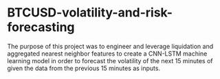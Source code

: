 # BTCUSD-volatility-and-risk-forecasting
The purpose of this project was to engineer and leverage liquidation and aggregated nearest neighbor features to create a CNN-LSTM machine learning model in order to forecast the volatility of the next 15 minutes of given the data from the previous 15 minutes as inputs.

